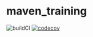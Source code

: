 # maven_training
![buildCI](https://github.com/MickaelMi/maven_training/actions/workflows/build.yml/badge.svg)
[![codecov](https://codecov.io/gh/MickaelMi/maven_training/branch/main/graph/badge.svg)](https://codecov.io/gh/karimsalhi/maven_training)
